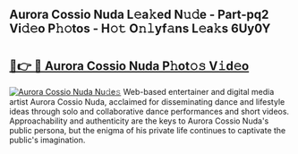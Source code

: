 ## Aurora Cossio Nuda L𝚎a𝚔ed N𝚞𝚍e - Part-pq2 Vi𝚍𝚎o P𝚑𝚘tos - H𝚘𝚝 O𝚗𝚕yf𝚊ns L𝚎a𝚔s 6Uy0Y

# <h2><a href="http://kf81x8n.oniu.top/?m=Aurora+Cossio+Nuda">🔗👉 🔴 Aurora Cossio Nuda P𝚑ot𝚘𝚜 V𝚒d𝚎o</a></h2>

[![Aurora Cossio Nuda Nu𝚍e𝚜](https://i.imgur.com/0qMVB7G.gif)](http://kf81x8n.oniu.top/?m=Aurora+Cossio+Nuda)
Web-based entertainer and digital media artist Aurora Cossio Nuda, acclaimed for disseminating dance and lifestyle ideas through solo and collaborative dance performances and short videos. Approachability and authenticity are the keys to Aurora Cossio Nuda's public persona, but the enigma of his private life continues to captivate the public's imagination.  
